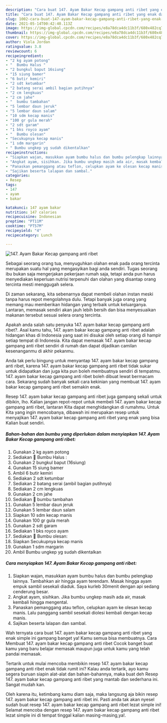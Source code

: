 ```yaml
---
description: "Cara buat 147. Ayam Bakar Kecap gampang anti ribet yang enak dan Mudah Dibuat"
title: "Cara buat 147. Ayam Bakar Kecap gampang anti ribet yang enak dan Mudah Dibuat"
slug: 1002-cara-buat-147-ayam-bakar-kecap-gampang-anti-ribet-yang-enak-dan-mudah-dibuat
date: 2021-05-14T00:42:40.113Z
image: https://img-global.cpcdn.com/recipes/e8a78dca4dc11b3f/680x482cq70/147-ayam-bakar-kecap-gampang-anti-ribet-foto-resep-utama.jpg
thumbnail: https://img-global.cpcdn.com/recipes/e8a78dca4dc11b3f/680x482cq70/147-ayam-bakar-kecap-gampang-anti-ribet-foto-resep-utama.jpg
cover: https://img-global.cpcdn.com/recipes/e8a78dca4dc11b3f/680x482cq70/147-ayam-bakar-kecap-gampang-anti-ribet-foto-resep-utama.jpg
author: Viola Jordan
ratingvalue: 3.8
reviewcount: 6
recipeingredient:
- "2 kg ayam potong"
- "  Bumbu Halus "
- "2 bungkul baput 16siung"
- "15 siung bamer"
- "6 butir kemiri"
- "2 sdt ketumbar"
- "2 batang serai ambil bagian putihnya"
- "2 cm lengkuas"
- "2 cm jahe"
- "  bumbu tambahan"
- "5 lembar daun jeruk"
- "5 lembar daun salam"
- "10 sdm kecap manis"
- "100 gr gula merah"
- "2 sdt garam"
- "1 bks royco ayam"
- "  Bumbu olesan"
- "Secukupnya kecap manis"
- "1 sdm margarin"
- " Bumbu ungkep yg sudah dikentalkan"
recipeinstructions:
- "Siapkan wajan, masukkan ayam bumbu halus dan bumbu pelengkap lainnya. Tambahkan air hingga ayam terendam. Masak hingga ayam empuk sambil sesekali diaduk. Saya kurleb 30menit dengan api sedang cenderung besar."
- "Angkat ayam, sisihkan. Jika bumbu ungkep masih ada air, masak kembali hingga mengental."
- "Panaskan pemanggang atau teflon, celupkan ayam ke olesan kecap manis. Lalu panggang sambil sesekali diolesi kembali dengan kecap manis."
- "Sajikan beserta lalapan dan sambal."
categories:
- Resep
tags:
- 147
- ayam
- bakar

katakunci: 147 ayam bakar 
nutrition: 147 calories
recipecuisine: Indonesian
preptime: "PT11M"
cooktime: "PT57M"
recipeyield: "4"
recipecategory: Lunch

---
```



![147. Ayam Bakar Kecap gampang anti ribet](https://img-global.cpcdn.com/recipes/e8a78dca4dc11b3f/680x482cq70/147-ayam-bakar-kecap-gampang-anti-ribet-foto-resep-utama.jpg)

Sebagai seorang orang tua, menyuguhkan olahan enak pada orang tercinta merupakan suatu hal yang mengasyikan bagi anda sendiri. Tugas seorang ibu bukan saja mengerjakan pekerjaan rumah saja, tetapi anda pun harus menyediakan keperluan nutrisi terpenuhi dan olahan yang disantap orang tercinta mesti menggugah selera.

Di zaman  sekarang, kita sebenarnya dapat membeli olahan instan meski tanpa harus repot mengolahnya dulu. Tetapi banyak juga orang yang memang mau memberikan hidangan yang terbaik untuk keluarganya. Lantaran, memasak sendiri akan jauh lebih bersih dan bisa menyesuaikan makanan tersebut sesuai selera orang tercinta. 



Apakah anda salah satu penyuka 147. ayam bakar kecap gampang anti ribet?. Asal kamu tahu, 147. ayam bakar kecap gampang anti ribet adalah hidangan khas di Indonesia yang saat ini disukai oleh setiap orang di hampir setiap tempat di Indonesia. Kita dapat memasak 147. ayam bakar kecap gampang anti ribet sendiri di rumah dan dapat dijadikan camilan kesenanganmu di akhir pekanmu.

Anda tak perlu bingung untuk menyantap 147. ayam bakar kecap gampang anti ribet, karena 147. ayam bakar kecap gampang anti ribet tidak sukar untuk didapatkan dan juga kita pun boleh membuatnya sendiri di tempatmu. 147. ayam bakar kecap gampang anti ribet boleh dibuat lewat bermacam cara. Sekarang sudah banyak sekali cara kekinian yang membuat 147. ayam bakar kecap gampang anti ribet semakin enak.

Resep 147. ayam bakar kecap gampang anti ribet juga gampang sekali untuk dibikin, lho. Kalian jangan repot-repot untuk membeli 147. ayam bakar kecap gampang anti ribet, lantaran Kita dapat menghidangkan di rumahmu. Untuk Kita yang ingin mencobanya, dibawah ini merupakan resep untuk menyajikan 147. ayam bakar kecap gampang anti ribet yang enak yang bisa Kalian buat sendiri.

<!--inarticleads1-->

##### Bahan-bahan dan bumbu yang diperlukan dalam menyiapkan 147. Ayam Bakar Kecap gampang anti ribet:

1. Gunakan 2 kg ayam potong
1. Sediakan  📎 Bumbu Halus :
1. Gunakan 2 bungkul baput (16siung)
1. Gunakan 15 siung bamer
1. Ambil 6 butir kemiri
1. Sediakan 2 sdt ketumbar
1. Sediakan 2 batang serai (ambil bagian putihnya)
1. Sediakan 2 cm lengkuas
1. Gunakan 2 cm jahe
1. Sediakan  📎 bumbu tambahan
1. Gunakan 5 lembar daun jeruk
1. Gunakan 5 lembar daun salam
1. Siapkan 10 sdm kecap manis
1. Gunakan 100 gr gula merah
1. Gunakan 2 sdt garam
1. Sediakan 1 bks royco ayam
1. Sediakan  📎 Bumbu olesan:
1. Siapkan Secukupnya kecap manis
1. Gunakan 1 sdm margarin
1. Ambil  Bumbu ungkep yg sudah dikentalkan




<!--inarticleads2-->

##### Cara menyiapkan 147. Ayam Bakar Kecap gampang anti ribet:

1. Siapkan wajan, masukkan ayam bumbu halus dan bumbu pelengkap lainnya. Tambahkan air hingga ayam terendam. Masak hingga ayam empuk sambil sesekali diaduk. Saya kurleb 30menit dengan api sedang cenderung besar.
1. Angkat ayam, sisihkan. Jika bumbu ungkep masih ada air, masak kembali hingga mengental.
1. Panaskan pemanggang atau teflon, celupkan ayam ke olesan kecap manis. Lalu panggang sambil sesekali diolesi kembali dengan kecap manis.
1. Sajikan beserta lalapan dan sambal.




Wah ternyata cara buat 147. ayam bakar kecap gampang anti ribet yang enak simple ini gampang banget ya! Kamu semua bisa membuatnya. Cara Membuat 147. ayam bakar kecap gampang anti ribet Cocok banget buat kamu yang baru belajar memasak maupun juga untuk kamu yang telah pandai memasak.

Tertarik untuk mulai mencoba membikin resep 147. ayam bakar kecap gampang anti ribet enak tidak rumit ini? Kalau anda tertarik, ayo kamu segera buruan siapin alat-alat dan bahan-bahannya, maka buat deh Resep 147. ayam bakar kecap gampang anti ribet yang mantab dan sederhana ini. Sangat mudah kan. 

Oleh karena itu, ketimbang kamu diam saja, maka langsung aja bikin resep 147. ayam bakar kecap gampang anti ribet ini. Pasti anda tak akan nyesel sudah buat resep 147. ayam bakar kecap gampang anti ribet lezat simple ini! Selamat mencoba dengan resep 147. ayam bakar kecap gampang anti ribet lezat simple ini di tempat tinggal kalian masing-masing,ya!.

